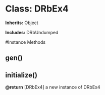 # Class: DRbEx4
**Inherits:** Object
    
**Includes:** DRbUndumped
  




#Instance Methods
## gen() [](#method-i-gen)

## initialize() [](#method-i-initialize)

**@return** [DRbEx4] a new instance of DRbEx4

